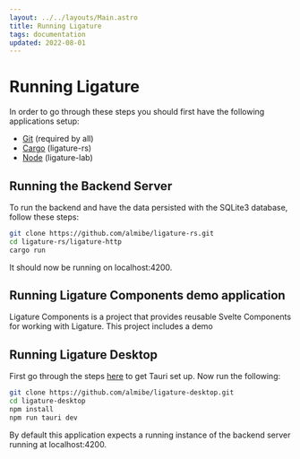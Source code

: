 ```yaml
---
layout: ../../layouts/Main.astro
title: Running Ligature
tags: documentation
updated: 2022-08-01
---
```


# Running Ligature

In order to go through these steps you should first have the following applications setup:

 * [Git](https://git-scm.com/downloads) (required by all)
 * [Cargo](https://rustup.rs/) (ligature-rs)
 * [Node](https://nodejs.org/en/download/) (ligature-lab)

## Running the Backend Server

To run the backend and have the data persisted with the SQLite3 database, follow these steps:

```bash
git clone https://github.com/almibe/ligature-rs.git
cd ligature-rs/ligature-http
cargo run
```

It should now be running on localhost:4200.

## Running Ligature Components demo application

Ligature Components is a project that provides reusable Svelte Components for working with Ligature.
This project includes a demo 

## Running Ligature Desktop

First go through the steps [here](https://tauri.app/v1/guides/getting-started/prerequisites) to get Tauri set up.
Now run the following:

```bash
git clone https://github.com/almibe/ligature-desktop.git
cd ligature-desktop
npm install
npm run tauri dev
```

By default this application expects a running instance of the backend server running at localhost:4200.
